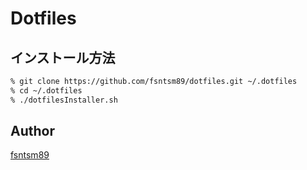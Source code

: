 Dotfiles
====

## インストール方法
```zsh
% git clone https://github.com/fsntsm89/dotfiles.git ~/.dotfiles
% cd ~/.dotfiles
% ./dotfilesInstaller.sh
```

## Author

[fsntsm89](https://github.com/fsntsm89)